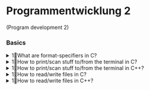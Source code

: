 # Programmentwicklung 2
(Program development 2)

### Basics
<details>
  <summary>1💠What are format-specifiers in C?</summary>
  
Format specifiers are used to specifying the input data format which will be set for the given variable.
The format should be the same as the given variable.
There are different format specifiers for different variable types like below.

- `%c` is used to input character input  for `char` variable type
- `%d` is used to input integer input for `int` variable type
- `%e`,`%E`,`%f`,`%g`,`%G` are used to input floating number for `float` variable type
- `%o` is used to input integer for `int` variable type in octal format
- `%s` is used to input string for `char[]` variable type in string or char array format.
- `%x`,`%X` are used to input integer for `int` variable type in hexadecimal format.
</details>

<details>
  <summary>1💠How to print/scan stuff to/from the terminal in C?</summary>
  
```c
#include <stdio.h>
  
int main()
{
 int i = 0;                                       
 scanf("%d", &i);
 printf("Value of i = %d\n", i); 
}
```
</details>

<details>
  <summary>1💠How to print/scan stuff to/from the terminal in C++?</summary>
  
```c++
#include <iostream>
#include <string>
using namespace std;

int main()
{
 cout << "Print a String" << endl;
 int i;
 cout << "Please enter an integer value: ";
 cin >> i;
}
```
</details>
  
<details>
  <summary>1💠How to read/write files in C?</summary>
  
```c
#include <stdio.h>
#include <stdlib.h>

int main()
{
   // WRITE
  
   int num;
   FILE *fptr = fopen("C:\\program.txt","w"); // use appropriate location if you are using MacOS or Linux
   if(fptr == NULL){
      printf("Error!");   
      exit(1);             
   }

   printf("Enter num: ");
   scanf("%d",&num);

   fprintf(fptr,"%d",num);
   fclose(fptr);
  
   // READ

   if ((fptr = fopen("C:\\program.txt","r")) == NULL){
       printf("Error! opening file");
       exit(1);
   }

   fscanf(fptr,"%d", &num);

   printf("Value of n=%d", num);
   fclose(fptr); 

   return 0;
}
```
</details>
  
<details>
  <summary>1💠How to read/write files in C++?</summary>
  
```c
#include <iostream>
#include <fstream>
using namespace std;

int main () {
  // WRITE
  ofstream myfileOut;
  myfileOut.open("example.txt");
  if (!myfileOut.is_open()){
    cout << "Failed to open file!\n";
    return 1;
  }
  myfileOut << "Writing this to a file.\n";
  myfileOut.close();
  
  // READ
  string line;
  ifstream myfileIn("example.txt");
  if (!myfileIn.is_open()){
    cout << "Failed to open file!\n";
    return 1;
  }
  while ( getline(myfileIn, line) ){
    cout << line << '\n';
  }
  myfileIn.close();

  return 0;
}
```
</details>
